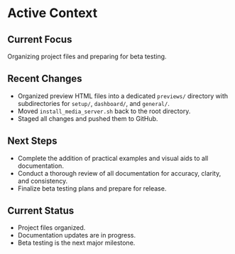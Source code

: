 # Active Context

## Current Focus

Organizing project files and preparing for beta testing.

## Recent Changes

*   Organized preview HTML files into a dedicated `previews/` directory with subdirectories for `setup/`, `dashboard/`, and `general/`.
*   Moved `install_media_server.sh` back to the root directory.
*   Staged all changes and pushed them to GitHub.

## Next Steps

*   Complete the addition of practical examples and visual aids to all documentation.
*   Conduct a thorough review of all documentation for accuracy, clarity, and consistency.
*   Finalize beta testing plans and prepare for release.

## Current Status

*   Project files organized.
*   Documentation updates are in progress.
*   Beta testing is the next major milestone.